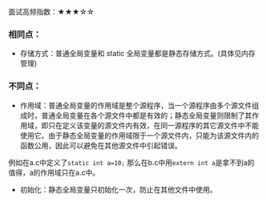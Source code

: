 面试高频指数：★★★☆☆
### 相同点：

* 存储方式：普通全局变量和 static 全局变量都是静态存储方式。(具体见内存管理)
### 不同点：

* 作用域：普通全局变量的作用域是整个源程序，当一个源程序由多个源文件组成时，普通全局变量在各个源文件中都是有效的；静态全局变量则限制了其作用域，即只在定义该变量的源文件内有效，在同一源程序的其它源文件中不能使用它。由于静态全局变量的作用域限于一个源文件内，只能为该源文件内的函数公用，因此可以避免在其他源文件中引起错误。

例如在a.c中定义了`static int a=10;`
那么在b.c中用`extern int a`是拿不到a的值得，a的作用域只在a.c中。



* 初始化：静态全局变量只初始化一次，防止在其他文件中使用。


